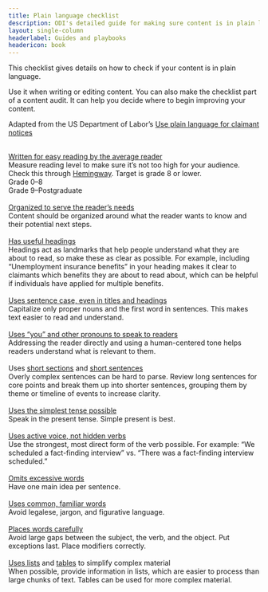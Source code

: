 ```yaml
---
title: Plain language checklist
description: ODI's detailed guide for making sure content is in plain language
layout: single-column
headerlabel: Guides and playbooks
headericon: book
---
```


<p class="text-lead">This checklist gives details on how to check if your content is in plain language.</p>

Use it when writing or editing content. You can also make the checklist part of a content audit. It can help you decide where to begin improving your content.

Adapted from the US Department of Labor’s [Use plain language for claimant notices](https://www.dol.gov/agencies/eta/ui-modernization/claimant-notices)

<div class="plainlanguage-grid-wrapper">
    <div class="plainlanguage-tile">
        <div class="checklist-left-icon">&nbsp;</div>
        <div class="checklist-right-side">
            <div class="checklist-tile-header">
                <a class="external-link" href="https://www.plainlanguage.gov/guidelines/audience/)">Written for easy reading by the average reader</a>
            </div>
            <div class="checklist-tile-copy">
                    Measure reading level to make sure it’s not too high for your audience. Check this through <a href="https://hemingwayapp.com/">Hemingway</a>. Target is grade 8 or lower.
                <div>
                    <div class="checklist-copy-icon icon-green"><span>Grade 0&ndash;8</span></div>
                    <div class="checklist-copy-icon icon-red"><span>Grade 9&ndash;Postgraduate</span></div>
                </div>
            </div>
        </div>
   </div>
    <div class="plainlanguage-tile">
        <div class="checklist-left-icon">&nbsp;</div>
        <div class="checklist-right-side">
            <div class="checklist-tile-header">
                <a class="external-link" href="https://www.plainlanguage.gov/guidelines/organize/">Organized to serve the reader’s needs</a>
            </div>
            <div class="checklist-tile-copy">Content should be organized around what the reader wants to know and their potential next steps.
            </div>
        </div>
    </div>
    <div class="plainlanguage-tile">
        <div class="checklist-left-icon">&nbsp;</div>
        <div class="checklist-right-side">
            <div class="checklist-tile-header">
                <a class="external-link" href="https://www.plainlanguage.gov/guidelines/organize/add-useful-headings/">Has useful headings</a>
            </div>
            <div class="checklist-tile-copy">Headings act as landmarks that help people understand what they are about to read, so make these as clear as possible. For example, including “Unemployment insurance benefits” in your heading makes it clear to claimants which benefits they are about to read about, which can be helpful if individuals have applied for multiple benefits.
            </div>
        </div>
    </div>
    <div class="plainlanguage-tile">
        <div class="checklist-left-icon">&nbsp;</div>
        <div class="checklist-right-side">
            <div class="checklist-tile-header">
                <a class="external-link" href="https://readabilityguidelines.co.uk/grammar-points/capital-letters/">Uses sentence case, even in titles and headings</a>
            </div>
            <div class="checklist-tile-copy">Capitalize only proper nouns and the first word in sentences. This makes text easier to read and understand.
            </div>
        </div>
    </div>
    <div class="plainlanguage-tile">
        <div class="checklist-left-icon">&nbsp;</div>
        <div class="checklist-right-side">
            <div class="checklist-tile-header">
                <a class="external-link" href="https://www.plainlanguage.gov/guidelines/audience/address-the-user/">Uses “you” and other pronouns to speak to readers</a>
            </div>
            <div class="checklist-tile-copy">Addressing the reader directly and using a human-centered tone helps readers understand what is relevant to them.
            </div>
        </div>
    </div>
    <div class="plainlanguage-tile">
        <div class="checklist-left-icon">&nbsp;</div>
        <div class="checklist-right-side">
            <div class="checklist-tile-header">
                Uses
                <a class="external-link" href="https://www.plainlanguage.gov/guidelines/concise/write-short-sections/">short sections</a>
                and
                <a class="external-link" href="https://www.plainlanguage.gov/guidelines/concise/write-short-sentences/">short sentences</a>
            </div>
            <div class="checklist-tile-copy">Overly complex sentences can be hard to parse. Review long sentences for core points and break them up into shorter sentences, grouping them by theme or timeline of events to increase clarity.
            </div>
        </div>
    </div>
    <div class="plainlanguage-tile">
        <div class="checklist-left-icon">&nbsp;</div>
        <div class="checklist-right-side">
            <div class="checklist-tile-header">
                <a class="external-link" href="https://www.plainlanguage.gov/guidelines/conversational/use-the-present-tense/">Uses the simplest tense possible</a>
            </div>
            <div class="checklist-tile-copy">Speak in the present tense. Simple present is best.
            </div>
        </div>
    </div>
    <div class="plainlanguage-tile">
        <div class="checklist-left-icon">&nbsp;</div>
        <div class="checklist-right-side">
            <div class="checklist-tile-header">
                <a class="external-link" href="https://www.plainlanguage.gov/guidelines/words/avoid-hidden-verbs/">Uses active voice, not hidden verbs</a>
            </div>
            <div class="checklist-tile-copy">Use the strongest, most direct form of the verb possible. For example: “We scheduled a fact-finding interview” vs. “There was a fact-finding interview scheduled.”
            </div>
        </div>
    </div>
    <div class="plainlanguage-tile">
        <div class="checklist-left-icon">&nbsp;</div>
        <div class="checklist-right-side">
            <div class="checklist-tile-header">
                <a class="external-link" href="https://www.plainlanguage.gov/guidelines/concise/write-short-sentences/">Omits excessive words</a>
            </div>
            <div class="checklist-tile-copy">Have one main idea per sentence.
            </div>
        </div>
    </div>
    <div class="plainlanguage-tile">
        <div class="checklist-left-icon">&nbsp;</div>
        <div class="checklist-right-side">
            <div class="checklist-tile-header">
                <a class="external-link" href="https://www.plainlanguage.gov/guidelines/words/use-simple-words-phrases/">Uses common, familiar words</a>
            </div>
            <div class="checklist-tile-copy">Avoid legalese, jargon, and figurative language.
            </div>
        </div>
    </div>
    <div class="plainlanguage-tile">
        <div class="checklist-left-icon">&nbsp;</div>
        <div class="checklist-right-side">
            <div class="checklist-tile-header">
                <a class="external-link" href="https://www.plainlanguage.gov/guidelines/words/place-words-carefully/">Places words carefully</a>
            </div>
            <div class="checklist-tile-copy">Avoid large gaps between the subject, the verb, and the object. Put exceptions last. Place modifiers correctly.
            </div>
        </div>
    </div>
    <div class="plainlanguage-tile">
        <div class="checklist-left-icon">&nbsp;</div>
        <div class="checklist-right-side">
            <div class="checklist-tile-header">
                <a class="external-link" href="https://www.plainlanguage.gov/guidelines/organize/use-lists/">Uses lists</a>
                and 
                <a class="external-link" href="https://www.plainlanguage.gov/guidelines/design/use-tables-to-make-complex-material-easier-to-understand/">tables</a> 
                to simplify complex material
            </div>
            <div class="checklist-tile-copy">When possible, provide information in lists, which are easier to process than large chunks of text. Tables can be used for more complex material.
            </div>
        </div>
    </div>
</div>
